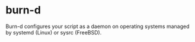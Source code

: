 # burn-d
Burn-d configures your script as a daemon on operating systems managed by systemd (Linux) or sysrc (FreeBSD).
